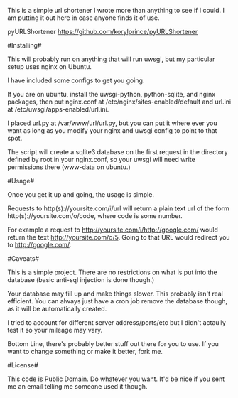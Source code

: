 This is a simple url shortener I wrote more than anything to see if I could.
I am putting it out here in case anyone finds it of use.

pyURLShortener
https://github.com/korylprince/pyURLShortener

#Installing#

This will probably run on anything that will run uwsgi, but my particular setup uses nginx on Ubuntu.

I have included some configs to get you going.

If you are on ubuntu, install the uwsgi-python, python-sqlite, and nginx packages, then put nginx.conf at /etc/nginx/sites-enabled/default and url.ini at /etc/uwsgi/apps-enabled/url.ini.

I placed url.py at /var/www/url/url.py, but you can put it where ever you want as long as you modify your nginx and uwsgi config to point to that spot.

The script will create a sqlite3 database on the first request in the directory defined by root in your nginx.conf, so your uwsgi will need write permissions there (www-data on ubuntu.)

#Usage#

Once you get it up and going, the usage is simple.

Requests to http(s)://yoursite.com/i/url
will return a plain text url of the form http(s)://yoursite.com/o/code, where code is some number.

For example a request to http://yoursite.com/i/http://google.com/
would return the text http://yoursite.com/o/5.
Going to that URL would redirect you to http://google.com/.

#Caveats#

This is a simple project. There are no restrictions on what is put into the database (basic anti-sql injection is done though.)

Your database may fill up and make things slower. This probably isn't real efficient. You can always just have a cron job remove the database though, as it will be automatically created.

I tried to account for different server address/ports/etc but I didn't actaully test it so your mileage may vary.

Bottom Line, there's probably better stuff out there for you to use. If you want to change something or make it better, fork me.

#License#

This code is Public Domain. Do whatever you want. It'd be nice if you sent me an email telling me someone used it though.
